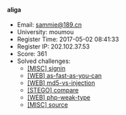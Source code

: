 #### aliga  

* Email: sammie@189.cn  
* University: moumou  
* Register Time: 2017-05-02 08:41:33  
* Register IP: 202.102.37.53  
* Score: 361  
* Solved challenges: 
  * [[MISC] signin](https://github.com/SniperOJ/Challenges/blob/master/MISC/signin.json)  
  * [[WEB] as-fast-as-you-can](https://github.com/SniperOJ/Challenges/blob/master/WEB/as-fast-as-you-can.json)  
  * [[WEB] md5-vs-injection](https://github.com/SniperOJ/Challenges/blob/master/WEB/md5-vs-injection.json)  
  * [[STEGO] compare](https://github.com/SniperOJ/Challenges/blob/master/STEGO/compare.json)  
  * [[WEB] php-weak-type](https://github.com/SniperOJ/Challenges/blob/master/WEB/php-weak-type.json)  
  * [[MISC] source](https://github.com/SniperOJ/Challenges/blob/master/MISC/source.json)  
